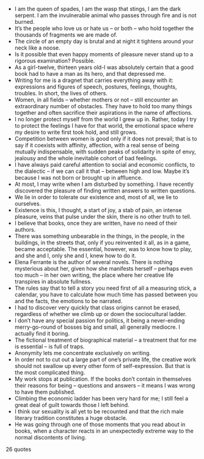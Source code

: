  - I am the queen of spades, I am the wasp that stings, I am the dark serpent. I am the invulnerable animal who passes through fire and is not burned.
 - It’s the people who love us or hate us – or both – who hold together the thousands of fragments we are made of.
 - The circle of an empty day is brutal and at night it tightens around your neck like a noose.
 - Is it possible that even happy moments of pleasure never stand up to a rigorous examination? Possible.
 - As a girl-twelve, thirteen years old-I was absolutely certain that a good book had to have a man as its hero, and that depressed me.
 - Writing for me is a dragnet that carries everything away with it: expressions and figures of speech, postures, feelings, thoughts, troubles. In short, the lives of others.
 - Women, in all fields – whether mothers or not – still encounter an extraordinary number of obstacles. They have to hold too many things together and often sacrifice their aspirations in the name of affections.
 - I no longer protect myself from the world I grew up in. Rather, today I try to protect the feelings I have for that world, the emotional space where my desire to write first took hold, and still grows.
 - Competition between women is good only if it does not prevail; that is to say if it coexists with affinity, affection, with a real sense of being mutually indispensable, with sudden peaks of solidarity in spite of envy, jealousy and the whole inevitable cohort of bad feelings.
 - I have always paid careful attention to social and economic conflicts, to the dialectic – if we can call it that – between high and low. Maybe it’s because I was not born or brought up in affluence.
 - At most, I may write when I am disturbed by something. I have recently discovered the pleasure of finding written answers to written questions.
 - We lie in order to tolerate our existence and, most of all, we lie to ourselves.
 - Existence is this, I thought, a start of joy, a stab of pain, an intense pleasure, veins that pulse under the skin, there is no other truth to tell.
 - I believe that books, once they are written, have no need of their authors.
 - There was something unbearable in the things, in the people, in the buildings, in the streets that, only if you reinvented it all, as in a game, became acceptable. The essential, however, was to know how to play, and she and I, only she and I, knew how to do it.
 - Elena Ferrante is the author of several novels. There is nothing mysterious about her, given how she manifests herself – perhaps even too much – in her own writing, the place where her creative life transpires in absolute fullness.
 - The rules say that to tell a story you need first of all a measuring stick, a calendar, you have to calculate how much time has passed between you and the facts, the emotions to be narrated.
 - I had to discover very quickly that class origins cannot be erased, regardless of whether we climb up or down the sociocultural ladder.
 - I don’t have any special passion for politics, it being a never-ending merry-go-round of bosses big and small, all generally mediocre. I actually find it boring.
 - The fictional treatment of biographical material – a treatment that for me is essential – is full of traps.
 - Anonymity lets me concentrate exclusively on writing.
 - In order not to cut out a large part of one’s private life, the creative work should not swallow up every other form of self-expression. But that is the most complicated thing.
 - My work stops at publication. If the books don’t contain in themselves their reasons for being – questions and answers – it means I was wrong to have them published.
 - Climbing the economic ladder has been very hard for me; I still feel a great deal of guilt towards those I left behind.
 - I think our sexuality is all yet to be recounted and that the rich male literary tradition constitutes a huge obstacle.
 - He was going through one of those moments that you read about in books, when a character reacts in an unexpectedly extreme way to the normal discontents of living.

26 quotes